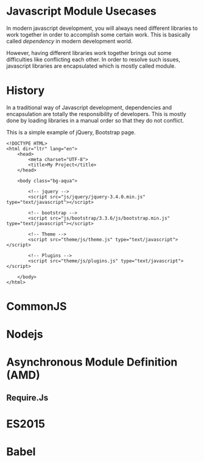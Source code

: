 # Javascript Module Usecases
In modern javascript development, you will always need different libraries to work together in order to accomplish some certain work. This is basically called *dependency* in modern development world.

However, having different libraries work together brings out some difficulties like conflicting each other. In order to resolve such issues, javascript libraries are encapsulated which is mostly called module.

# History
In a traditional way of Javascript development, dependencies and encapsulation are totally the responsibility of developers. This is mostly done by loading libraries in a manual order so that they do not conflict.

This is a simple example of jQuery, Bootstrap page.

```
<!DOCTYPE HTML>
<html dir="ltr" lang="en">
    <head>
        <meta charset="UTF-8">
        <title>My Project</title>
    </head>
	
    <body class="bg-aqua">

        <!-- jquery -->
        <script src="js/jquery/jquery-3.4.0.min.js" type="text/javascript"></script>

        <!-- bootstrap -->
        <script src="js/bootstrap/3.3.6/js/bootstrap.min.js" type="text/javascript"></script>

        <!-- Theme -->
        <script src="theme/js/theme.js" type="text/javascript"></script>
	    
        <!-- Plugins -->
        <script src="theme/js/plugins.js" type="text/javascript"></script>

    </body>
</html>
```
# CommonJS

# Nodejs

# Asynchronous Module Definition (AMD)

## Require.Js

# ES2015

# Babel
